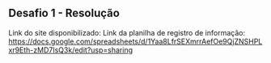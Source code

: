 Desafio 1 - Resolução
---------------------------------------------
Link do site disponibilizado: 
Link da planilha de registro de informação: https://docs.google.com/spreadsheets/d/1Yaa8LfrSEXmrrAefOe9QjZNSHPLxr9Eth-zMD7IsQ3k/edit?usp=sharing
